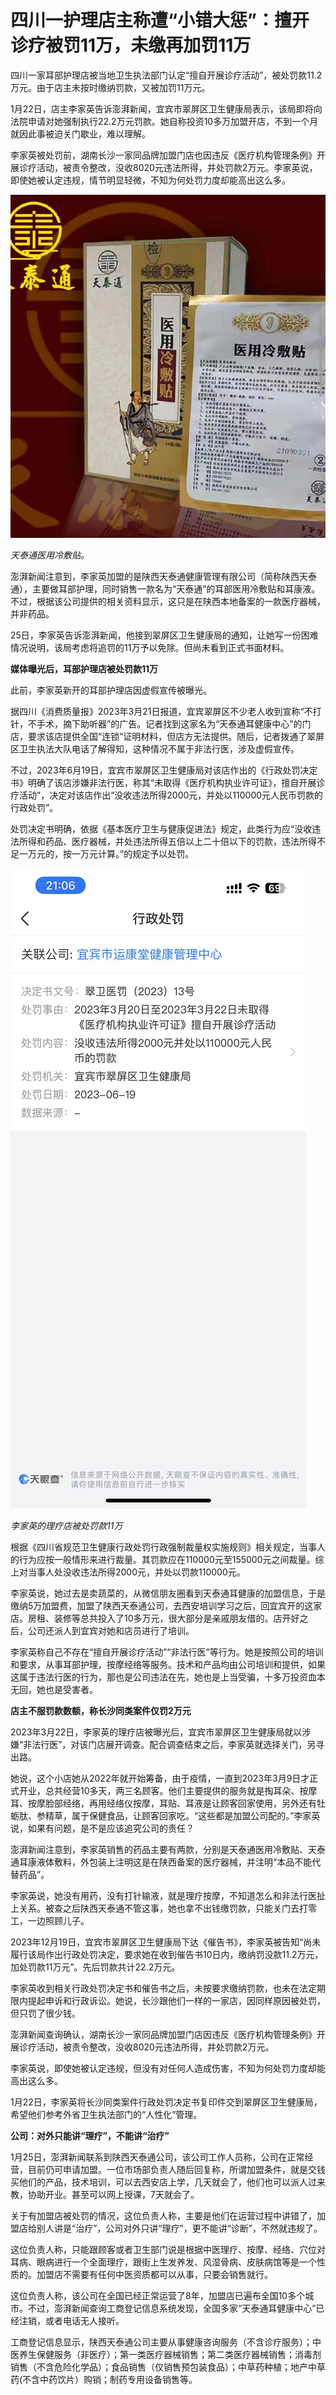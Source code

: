 # 四川一护理店主称遭“小错大惩”：擅开诊疗被罚11万，未缴再加罚11万

四川一家耳部护理店被当地卫生执法部门认定“擅自开展诊疗活动”，被处罚款11.2万元。由于店主未按时缴纳罚款，又被加罚11万元。

1月22日，店主李家英告诉澎湃新闻，宜宾市翠屏区卫生健康局表示，该局即将向法院申请对她强制执行22.2万元罚款。她自称投资10多万加盟开店，不到一个月就因此事被迫关门歇业，难以理解。

李家英被处罚前，湖南长沙一家同品牌加盟门店也因违反《医疗机构管理条例》开展诊疗活动，被责令整改，没收8020元违法所得，并处罚款2万元。李家英说，即使她被认定违规，情节明显轻微，不知为何处罚力度却能高出这么多。

![3017633ff8a807dc7e5c619e240c53ef.jpg](https://raw.githubusercontent.com/qqhsx/qqnews_image/main/2024/01/25/四川一护理店主称遭“小错大惩”：擅开诊疗被罚11万，未缴再加罚11万/3017633ff8a807dc7e5c619e240c53ef.jpg)

_天泰通医用冷敷贴。_

澎湃新闻注意到，李家英加盟的是陕西天泰通健康管理有限公司（简称陕西天泰通），主要做耳部护理，同时销售一款名为“天泰通”的耳部医用冷敷贴和耳康液。不过，根据该公司提供的相关资料显示，这只是在陕西本地备案的一款医疗器械，并非药品。

25日，李家英告诉澎湃新闻，他接到翠屏区卫生健康局的通知，让她写一份困难情况说明，该局考虑将追罚的11万予以免除。但尚未看到正式书面材料。

**媒体曝光后，耳部护理店被处罚款11万**

此前，李家英新开的耳部护理店因虚假宣传被曝光。

据四川《消费质量报》2023年3月21日报道，宜宾翠屏区不少老人收到宣称“不打针，不手术，摘下助听器”的广告。记者找到这家名为“天泰通耳健康中心”的门店，要求该店提供全国“连锁”证明材料，但店方无法提供。随后，记者拨通了翠屏区卫生执法大队电话了解得知，这种情况不属于非法行医，涉及虚假宣传。

不过，2023年6月19日，宜宾市翠屏区卫生健康局对该店作出的《行政处罚决定书》明确了该店涉嫌非法行医，称其“未取得《医疗机构执业许可证》，擅自开展诊疗活动”，决定对该店作出“没收违法所得2000元，并处以110000元人民币罚款的行政处罚”。

处罚决定书明确，依据《基本医疗卫生与健康促进法》规定，此类行为应“没收违法所得和药品、医疗器械，并处违法所得五倍以上二十倍以下的罚款，违法所得不足一万元的，按一万元计算。”的规定予以处罚。

![5f2f07bfaf5a3cc7bfb6e7151096f4f6.jpg](https://raw.githubusercontent.com/qqhsx/qqnews_image/main/2024/01/25/四川一护理店主称遭“小错大惩”：擅开诊疗被罚11万，未缴再加罚11万/5f2f07bfaf5a3cc7bfb6e7151096f4f6.jpg)

_李家英的理疗店被处罚款11万_

根据《四川省规范卫生健康行政处罚行政强制裁量权实施规则》相关规定，当事人的行为应按一般情形来进行裁量。其罚款应在110000元至155000元之间裁量。综上对当事人处没收违法所得2000元，并处以罚款110000元。

李家英说，她过去是卖蔬菜的，从微信朋友圈看到天泰通耳健康的加盟信息，于是缴纳5万加盟费，加盟了陕西天泰通公司，去西安培训学习之后，回宜宾开的这家店。房租、装修等总共投入了10多万元，很大部分是亲戚朋友借的。店开好之后，公司还派人到宜宾对她和店员进行了培训。

李家英称自己不存在“擅自开展诊疗活动”“非法行医”等行为。她是按照公司的培训和要求，从事耳部护理，按摩经络等服务。技术和产品均由公司培训和提供，如果这属于违法行医的行为，那也是公司违法在先，她也是上当受骗，十多万投资血本无回，她也是受害者。

**店主不服罚款数额，称长沙同类案件仅罚2万元**

2023年3月22日，李家英的理疗店被曝光后，宜宾市翠屏区卫生健康局就以涉嫌“非法行医”，对该门店展开调查。配合调查结束之后，李家英就选择关门，另寻出路。

她说，这个小店她从2022年就开始筹备，由于疫情，一直到2023年3月9日才正式开业，总共经营10多天，两三名顾客。他们主要提供的服务就是掏耳朵、按摩耳、按摩脸部经络，再用经络仪按摩，耳贴、耳液是让顾客回家使用，另外还有牡蛎肽、参精草，属于保健食品，让顾客回家吃。“这些都是加盟公司配的。”李家英说，如果有问题，是不是应该追究公司的责任？

澎湃新闻注意到，李家英销售的药品主要有两款，分别是天泰通医用冷敷贴、天泰通耳康液体敷料，外包装上注明这是在陕西备案的医疗器械，并注明“本品不能代替药品”。

李家英说，她没有用药，没有打针输液，就是理疗按摩，不知道怎么和非法行医扯上关系。被查之后陕西天泰通不管这事，她也拿不出钱缴罚款，只能关门去打零工，一边照顾儿子。

2023年12月19日，宜宾市翠屏区卫生健康局下达《催告书》，李家英被告知“尚未履行该局作出行政处罚决定，要求她在收到催告书10日内，缴纳罚没款11.2万元，加处罚款11万元”。先后罚款共计22.2万元。

李家英收到相关行政处罚决定书和催告书之后，未按要求缴纳罚款，也未在法定期限内提起申诉和行政诉讼。她说，长沙跟他们一样的一家店，因同样原因被处罚，但只罚了很少钱。

澎湃新闻查询确认，湖南长沙一家同品牌加盟门店因违反《医疗机构管理条例》开展诊疗活动，被责令整改，没收8020元违法所得，并处罚款2万元。

李家英说，即使她被认定违规，但没有对任何人造成伤害，不知为何处罚力度却能高出这么多。

1月22日，李家英将长沙同类案件行政处罚决定书复印件交到翠屏区卫生健康局，希望他们参考外省卫生执法部门的“人性化”管理。

**公司：对外只能讲“理疗”，不能讲“治疗”**

1月25日，澎湃新闻联系到陕西天泰通公司，该公司工作人员称，公司在正常经营，目前仍可申请加盟。一位市场部负责人随后回复称，所谓加盟条件，就是交钱买他们的产品，技术培训，可以去西安店上学，几天就会了，他们也可以派人过来教，协助开业。甚至可以网上授课，7天就会了。

关于有加盟店被处罚的情况，这位负责人称，主要是他们在运营过程中讲错了，加盟店给别人讲是“治疗”，公司对外只讲“理疗”，更不能讲“诊断”，不然就违规了。

这位负责人称，只能跟顾客或者卫生部门说是根据中医理疗、按摩、经络、穴位对耳病、眼病进行一个全面理疗，跟街上生发养发、风湿骨病、皮肤病馆等是一个性质的。加盟店不需要有任何中医资质都可以从事，只要会销售就行。

这位负责人称，该公司在全国已经正常运营了8年，加盟店已遍布全国10多个城市。不过，澎湃新闻查询工商登记信息系统发现，全国多家“天泰通耳健康中心”已经注销，或者电话无人接听。

工商登记信息显示，陕西天泰通公司主要从事健康咨询服务（不含诊疗服务）；中医养生保健服务（非医疗）；第一类医疗器械销售；第二类医疗器械销售；消毒剂销售（不含危险化学品）；食品销售（仅销售预包装食品）；中草药种植；地产中草药(不含中药饮片）购销；制药专用设备销售等。


